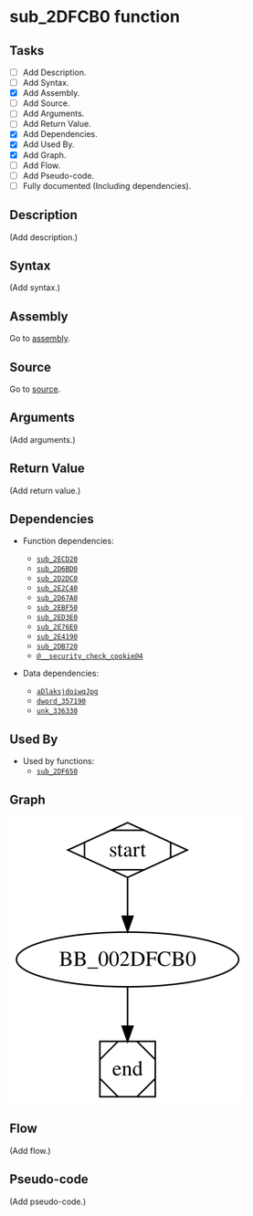 # sub_2DFCB0 function

## Tasks

- [ ] Add Description.
- [ ] Add Syntax.
- [X] Add Assembly.
- [ ] Add Source.
- [ ] Add Arguments.
- [ ] Add Return Value.
- [X] Add Dependencies.
- [X] Add Used By.
- [X] Add Graph.
- [ ] Add Flow.
- [ ] Add Pseudo-code.
- [ ] Fully documented (Including dependencies).

## Description

(Add description.)

## Syntax

(Add syntax.)

## Assembly

Go to [assembly](../asm/sub_2DFCB0.asm).

## Source

Go to [source](../cc/sub_2DFCB0.cc).

## Arguments

(Add arguments.)

## Return Value

(Add return value.)

## Dependencies

* Function dependencies:
  * [`sub_2ECD20`](sub_2ECD20.md)
  * [`sub_2D6BD0`](sub_2D6BD0.md)
  * [`sub_2D2DC0`](sub_2D2DC0.md)
  * [`sub_2E2C40`](sub_2E2C40.md)
  * [`sub_2D67A0`](sub_2D67A0.md)
  * [`sub_2EBF50`](sub_2EBF50.md)
  * [`sub_2ED3E0`](sub_2ED3E0.md)
  * [`sub_2E76E0`](sub_2E76E0.md)
  * [`sub_2E4190`](sub_2E4190.md)
  * [`sub_2DB720`](sub_2DB720.md)
  * [`@__security_check_cookie@4`](@__security_check_cookie@4.md)

* Data dependencies:
  * [`aDlaksjdoiwqJpg`](aDlaksjdoiwqJpg.md)
  * [`dword_357190`](dword_357190.md)
  * [`unk_336330`](unk_336330.md)


## Used By

* Used by functions:
  * [`sub_2DF650`](sub_2DF650.md)

## Graph

![sub_2DFCB0 Graph](../svg/sub_2DFCB0.svg "sub_2DFCB0 Graph")

## Flow

(Add flow.)

## Pseudo-code

(Add pseudo-code.)


